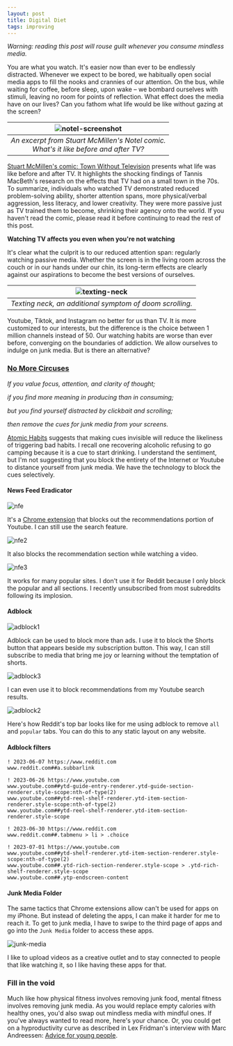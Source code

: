 ```yaml
---
layout: post
title: Digital Diet
tags: improving
---
```


_Warning: reading this post will rouse guilt whenever you consume mindless media._

You are what you watch. It's easier now than ever to be endlessly distracted. Whenever we expect to be bored, we habitually open social media apps to fill the nooks and crannies of our attention. On the bus, while waiting for coffee, before sleep, upon wake – we bombard ourselves with stimuli, leaving no room for points of reflection. What effect does the media have on our lives? Can you fathom what life would be like without gazing at the screen?

| ![notel-screenshot](/assets/digital-diet/notel-screenshot.png) |
|:--:| 
| _An excerpt from Stuart McMillen's Notel comic. <br> What's it like before and after TV?_ |

[Stuart McMillen's comic: Town Without Television](https://www.stuartmcmillen.com/comic/town-without-television-1-notel/) presents what life was like before and after TV. It highlights the shocking findings of Tannis MacBeth's research on the effects that TV had on a small town in the 70s. To summarize, individuals who watched TV demonstrated reduced problem-solving ability, shorter attention spans, more physical/verbal aggression, less literacy, and lower creativity. They were more passive just as TV trained them to become, shrinking their agency onto the world. If you haven't read the comic, please read it before continuing to read the rest of this post. 

__Watching TV affects you even when you're not watching__

It's clear what the culprit is to our reduced attention span: regularly watching passive media. Whether the screen is in the living room across the couch or in our hands under our chin, its long-term effects are clearly against our aspirations to become the best versions of ourselves.

| ![texting-neck](/assets/digital-diet/texting-neck.png) |
|:--:| 
| _Texting neck, an additional symptom of doom scrolling._ |

Youtube, Tiktok, and Instagram no better for us than TV. It is more customized to our interests, but the difference is the choice between 1 million channels instead of 50. Our watching habits are worse than ever before, converging on the boundaries of addiction. We allow ourselves to indulge on junk media. But is there an alternative?

### [No More Circuses](https://www.youtube.com/watch?v=fD1OQtXYEFE)

_If you value focus, attention, and clarity of thought;_

_if you find more meaning in producing than in consuming;_

_but you find yourself distracted by clickbait and scrolling;_

_then remove the cues for junk media from your screens._

[Atomic Habits](/atomic-habits) suggests that making cues invisible will reduce the likeliness of triggering bad habits. I recall one recovering alcoholic refusing to go camping because it is a cue to start drinking. I understand the sentiment, but I'm not suggesting that you block the entirety of the Internet or Youtube to distance yourself from junk media. We have the technology to block the cues selectively.

#### News Feed Eradicator

![nfe](assets/digital-diet/nfe.png)

It's a [Chrome extension](https://chrome.google.com/webstore/detail/news-feed-eradicator/fjcldmjmjhkklehbacihaiopjklihlgg) that blocks out the recommendations portion of Youtube. I can still use the search feature.

![nfe2](assets/digital-diet/nfe2.png)

It also blocks the recommendation section while watching a video.

![nfe3](assets/digital-diet/nfe3.png)

It works for many popular sites. I don't use it for Reddit because I only block the popular and all sections. I recently unsubscribed from most subreddits following its implosion.

#### Adblock

![adblock1](assets/digital-diet/adblock1.png)

Adblock can be used to block more than ads. I use it to block the Shorts button that appears beside my subscription button. This way, I can still subscribe to media that bring me joy or learning without the temptation of shorts.

![adblock3](assets/digital-diet/adblock3.png)

I can even use it to block recommendations from my Youtube search results.

![adblock2](assets/digital-diet/adblock2.png)

Here's how Reddit's top bar looks like for me using adblock to remove `all` and `popular` tabs. You can do this to any static layout on any website.

#### Adblock filters

```
! 2023-06-07 https://www.reddit.com
www.reddit.com##a.subbarlink

! 2023-06-26 https://www.youtube.com
www.youtube.com##ytd-guide-entry-renderer.ytd-guide-section-renderer.style-scope:nth-of-type(2)
www.youtube.com##ytd-reel-shelf-renderer.ytd-item-section-renderer.style-scope:nth-of-type(2)
www.youtube.com##ytd-reel-shelf-renderer.ytd-item-section-renderer.style-scope

! 2023-06-30 https://www.reddit.com
www.reddit.com##.tabmenu > li > .choice

! 2023-07-01 https://www.youtube.com
www.youtube.com##ytd-shelf-renderer.ytd-item-section-renderer.style-scope:nth-of-type(2)
www.youtube.com##.ytd-rich-section-renderer.style-scope > .ytd-rich-shelf-renderer.style-scope
www.youtube.com##.ytp-endscreen-content
```

#### Junk Media Folder

The same tactics that Chrome extensions allow can't be used for apps on my iPhone. But instead of deleting the apps, I can make it harder for me to reach it. To get to junk media, I have to swipe to the third page of apps and go into the `Junk Media` folder to access these apps. 

![junk-media](assets/digital-diet/junk-media.png)

I like to upload videos as a creative outlet and to stay connected to people that like watching it, so I like having these apps for that.

### Fill in the void

Much like how physical fitness involves removing junk food, mental fitness involves removing junk media. As you would replace empty calories with healthy ones, you'd also swap out mindless media with mindful ones. If you've always wanted to read more, here's your chance. Or, you could get on a hyproductivity curve as described in Lex Fridman's interview with Marc Andreessen: [Advice for young people](https://youtu.be/-hxeDjAxvJ8?t=10802).


